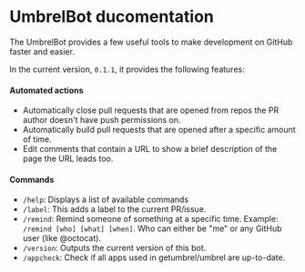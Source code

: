 # UmbrelBot ducomentation

The UmbrelBot provides a few useful tools to make development on GitHub faster and easier.

In the current version, `0.1.1`, it provides the following features:

#### Automated actions

- Automatically close pull requests that are opened from repos the PR author doesn't have push permissions on.
- Automatically build pull requests that are opened after a specific amount of time.
- Edit comments that contain a URL to show a brief description of the page the URL leads too.

#### Commands

- `/help`: Displays a list of available commands
- `/label`: This adds a label to the current PR/issue.
- `/remind`: Remind someone of something at a specific time. Example: `/remind [who] [what] [when]`. Who can either be "me" or any GitHub user (like @octocat).
- `/version`: Outputs the current version of this bot.
- `/appcheck`: Check if all apps used in getumbrel/umbrel are up-to-date.

